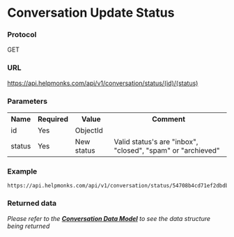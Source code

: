 # Conversation Update Status

### Protocol
GET

### URL
https://api.helpmonks.com/api/v1/conversation/status/(id)/(status)

### Parameters
<table>
    <tr>
        <th>Name</th>
        <th>Required</th>
        <th>Value</th>
        <th>Comment</th>
    </tr>
    <tr>
        <td>id</td>
        <td>Yes</td>
        <td>ObjectId</td>
        <td></td>
    </tr>
    <tr>
        <td>status</td>
        <td>Yes</td>
        <td>New status</td>
        <td>Valid status's are "inbox", "closed", "spam" or "archieved"</td>
    </tr>
</table>

### Example

```
https://api.helpmonks.com/api/v1/conversation/status/54708b4cd71ef2dbdb557b9d/closed
```

### Returned data

*Please refer to the **[Conversation Data Model](/api/models/conversation/)** to see the data structure being returned*

